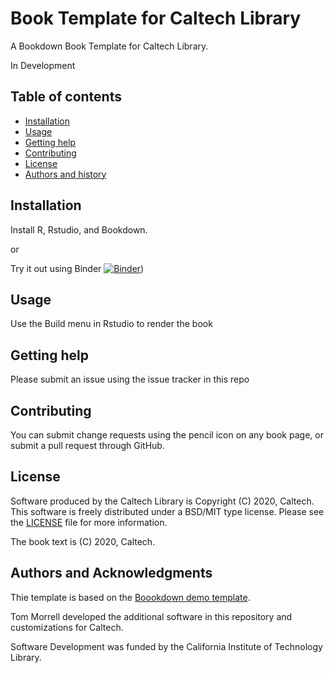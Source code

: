 Book Template for Caltech Library
=====================================================

A Bookdown Book Template for Caltech Library.

In Development

Table of contents
-----------------

* [Installation](#installation)
* [Usage](#usage)
* [Getting help](#getting-help)
* [Contributing](#contributing)
* [License](#license)
* [Authors and history](#authors-and-acknowledgments)


Installation
------------

Install R, Rstudio, and Bookdown.

or

Try it out using Binder [![Binder](https://mybinder.org/badge_logo.svg)](https://mybinder.org/v2/gh/caltechlibrary/book-template/main?urlpath=rstudio))


Usage
-----

Use the Build menu in Rstudio to render the book

Getting help
------------

Please submit an issue using the issue tracker in this repo

Contributing
------------

You can submit change requests using the pencil icon on any book page, or
submit a pull request through GitHub.


License
-------

Software produced by the Caltech Library is Copyright (C) 2020, Caltech.  This software is freely distributed under a BSD/MIT type license.  Please see the [LICENSE](LICENSE) file for more information.

The book text is (C) 2020, Caltech.

Authors and Acknowledgments
---------------------------

Thie template is based on the [Boookdown demo template](https://github.com/rstudio/bookdown-demo).

Tom Morrell developed the additional software in this repository  and
customizations for Caltech.

Software Development was funded by the California Institute of Technology Library.

